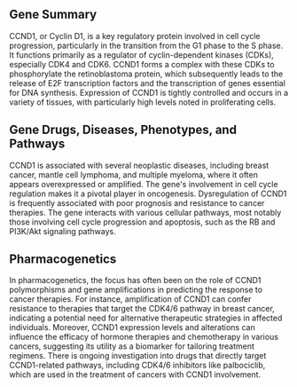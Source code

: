 ## Gene Summary
CCND1, or Cyclin D1, is a key regulatory protein involved in cell cycle progression, particularly in the transition from the G1 phase to the S phase. It functions primarily as a regulator of cyclin-dependent kinases (CDKs), especially CDK4 and CDK6. CCND1 forms a complex with these CDKs to phosphorylate the retinoblastoma protein, which subsequently leads to the release of E2F transcription factors and the transcription of genes essential for DNA synthesis. Expression of CCND1 is tightly controlled and occurs in a variety of tissues, with particularly high levels noted in proliferating cells.

## Gene Drugs, Diseases, Phenotypes, and Pathways
CCND1 is associated with several neoplastic diseases, including breast cancer, mantle cell lymphoma, and multiple myeloma, where it often appears overexpressed or amplified. The gene's involvement in cell cycle regulation makes it a pivotal player in oncogenesis. Dysregulation of CCND1 is frequently associated with poor prognosis and resistance to cancer therapies. The gene interacts with various cellular pathways, most notably those involving cell cycle progression and apoptosis, such as the RB and PI3K/Akt signaling pathways. 

## Pharmacogenetics
In pharmacogenetics, the focus has often been on the role of CCND1 polymorphisms and gene amplifications in predicting the response to cancer therapies. For instance, amplification of CCND1 can confer resistance to therapies that target the CDK4/6 pathway in breast cancer, indicating a potential need for alternative therapeutic strategies in affected individuals. Moreover, CCND1 expression levels and alterations can influence the efficacy of hormone therapies and chemotherapy in various cancers, suggesting its utility as a biomarker for tailoring treatment regimens. There is ongoing investigation into drugs that directly target CCND1-related pathways, including CDK4/6 inhibitors like palbociclib, which are used in the treatment of cancers with CCND1 involvement.